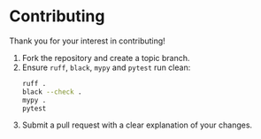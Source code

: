 # Contributing

Thank you for your interest in contributing!

1. Fork the repository and create a topic branch.
2. Ensure `ruff`, `black`, `mypy` and `pytest` run clean:
   ```bash
   ruff .
   black --check .
   mypy .
   pytest
   ```
3. Submit a pull request with a clear explanation of your changes.
